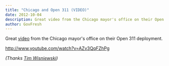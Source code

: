 ```yaml
---
title: "Chicago and Open 311 (VIDEO)"
date: 2012-10-04
description: Great video from the Chicago mayor's office on their Open 311 deployment.
author: GovFresh
---
```


Great <a href="http://www.youtube.com/watch?feature=player_embedded&amp;v=AZv3QqFZhPg">video</a> from the Chicago mayor's office on their Open 311 deployment.

http://www.youtube.com/watch?v=AZv3QqFZhPg

<em>(Thanks <a href="http://twitter.com/timwis">Tim Wisniewski</a>)</em>
